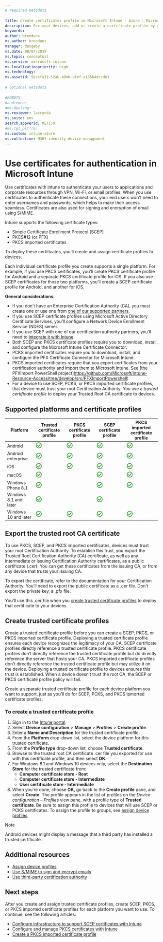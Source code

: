 ```yaml
---
# required metadata

title: Create certificates profile in Microsoft Intune - Azure | Microsoft Docs
description: For your devices, add or create a certificate profile by configuring SCEP or PKCS certificate environment, export the public certificate, create the profile in the Azure portal, and then assign SCEP or PKCS to the certificate profiles in Microsoft Intune in the Azure portal
keywords:
author: brenduns
ms.author: brenduns
manager: dougeby
ms.date: 08/07/2019
ms.topic: conceptual
ms.service: microsoft-intune
ms.localizationpriority: high
ms.technology:
ms.assetid: 5eccfa11-52ab-49eb-afef-a185b4dccde1

# optional metadata

#ROBOTS:
#audience:
#ms.devlang:
ms.reviewer: lacranda
ms.suite: ems
search.appverid: MET150
#ms.tgt_pltfrm:
ms.custom: intune-azure
ms.collection: M365-identity-device-management
---
```


# Use certificates for authentication in Microsoft Intune  

Use certificates with Intune to authenticate your users to applications and corporate resources through VPN, Wi-Fi, or email profiles.   When you use certificates to authenticate these connections, your end users won't need to enter usernames and passwords, which helps to make their access seamless.  Certificates are also used for signing and encryption of email using S/MIME.

Intune supports the following certificate types:  

- Simple Certificate Enrollment Protocol (SCEP)  
- PKCS#12 (or PFX)  
- PKCS imported certificates

To deploy these certificates, you’ll create and assign certificate profiles to devices.  

Each individual certificate profile you create supports a single platform. For example, if you use PKCS certificates, you’ll create PKCS certificate profile for Android and a separate PKCS certificate profile for iOS. If you also use SCEP certificates for those two platforms, you’ll create a SCEP certificate profile for Android, and another for iOS.  

**General considerations**:  
- If you don't have an Enterprise Certification Authority (CA), you must create one or use one from [one of our supported partners](https://docs.microsoft.com/en-us/intune/certificate-authority-add-scep-overview#third-party-certification-authority-partners).
- If you use SCEP certificate profiles using Microsoft Active Directory Certificate Services, you’ll configure a Network Device Enrollment Service (NDES) server.
- If you use SCEP with one of our certification authority partners, you'll need to [integrate it with Intune](https://docs.microsoft.com/en-us/intune/certificate-authority-add-scep-overview#set-up-third-party-ca-integration).
- Both SCEP and PKCS certificate profiles require you to download, install, and configure the Microsoft Intune Certificate Connector. 
- PCKS imported certificates require you to download, install, and configure the PFX Certificate Connector for Microsoft Intune.
- PKCS imported certificates require that you export certificates from your certification authority and import them to Microsoft Intune.  See [the PFXImport PowerShell project]https://github.com/Microsoft/Intune-Resource-Access/tree/develop/src/PFXImportPowershell)
- For a device to use SCEP, PCKS, or PKCS imported certificate profiles, that device must trust your root Certification Authority. You use a *trusted certificate profile* to deploy your Trusted Root CA certificate to devices.  

## Supported platforms and certificate profiles  
| Platform              | Trusted certificate profile | PKCS certificate profile | SCEP certificate profile | PKCS imported certificate profile  |
|--|--|--|--|---|
| Android               | ![Supported](./media/certificates-configure/green_check.png) | ![Supported](./media/certificates-configure/green_check.png) | ![Supported](./media/certificates-configure/green_check.png)|  ![Supported](./media/certificates-configure/green_check.png) |
| Android enterprise    | ![Supported](./media/certificates-configure/green_check.png) | ![Supported](./media/certificates-configure/green_check.png) | ![Supported](./media/certificates-configure/green_check.png) | ![Supported](./media/certificates-configure/green_check.png) |
| iOS                   | ![Supported](./media/certificates-configure/green_check.png) | ![Supported](./media/certificates-configure/green_check.png) | ![Supported](./media/certificates-configure/green_check.png) | ![Supported](./media/certificates-configure/green_check.png) |
| macOS                 | ![Supported](./media/certificates-configure/green_check.png) |   |![Supported](./media/certificates-configure/green_check.png)|![Supported](./media/certificates-configure/green_check.png)|
| Windows Phone 8.1     |![Supported](./media/certificates-configure/green_check.png)  |  | ![Supported](./media/certificates-configure/green_check.png)| ![Supported](./media/certificates-configure/green_check.png) |
| Windows 8.1 and later |![Supported](./media/certificates-configure/green_check.png)  |  |![Supported](./media/certificates-configure/green_check.png) |   |
| Windows 10 and later  | ![Supported](./media/certificates-configure/green_check.png) | ![Supported](./media/certificates-configure/green_check.png) | ![Supported](./media/certificates-configure/green_check.png) | ![Supported](./media/certificates-configure/green_check.png) |

## Export the trusted root CA certificate  
To use PKCS,  SCEP, and PKCS imported certificates, devices must trust your root Certification Authority. To establish this trust, you export the Trusted Root Certification Authority (CA) certificate, as well as any intermediate or issuing Certification Authority certificates, as a public certificate (.cer). You can get these certificates from the issuing CA, or from any device that trusts your issuing CA.  

To export the certificate, refer to the documentation for your Certification Authority. You’ll need to export the public certificate as a .cer file.  Don't export the private key, a .pfx file.  

You’ll use this .cer file when you [create trusted certificate profiles](#create-trusted-certificate-profiles) to deploy that certificate to your devices.  

## Create trusted certificate profiles  
Create a trusted certificate profile before you can create a SCEP, PKCS, or PKCS imported certificate profile. Deploying a trusted certificate profile ensures each device recognizes the legitimacy of your CA. SCEP certificate profiles directly reference a trusted certificate profile. PKCS certificate profiles don’t directly reference the trusted certificate profile but do directly reference the server that hosts your CA. PKCS imported certificate profiles don't directly reference the trusted certificate profile but may utilize it on the device.  Deploying a trusted certificate profile to devices ensures this trust is established. When a device doesn’t trust the root CA, the SCEP or PKCS certificate profile policy will fail.  

Create a separate trusted certificate profile for each device platform you want to support, just as you'll do for SCEP, PCKS, and PKCS ipmorted certificate profiles.  


### To create a trusted certificate profile  

1. Sign in to the [Intune portal](https://aka.ms/intuneportal).  
2. Select **Device configuration** > **Manage** > **Profiles** > **Create profile**.  
3. Enter a **Name and Description** for the trusted certificate profile.  
4. From the **Platform** drop-down list, select the device platform for this trusted certificate.  
5. From the **Profile type** drop-down list, choose **Trusted certificate**.  
6. Browse to the trusted root CA certificate .cer file you exported for use with this certificate profile, and then select **OK**.  
7. For Windows 8.1 and Windows 10 devices only, select the **Destination Store** for the trusted certificate from:  
   - **Computer certificate store - Root**
   - **Computer certificate store - Intermediate**
   - **User certificate store - Intermediate**
8. When you're done, choose **OK**, go back to the **Create profile** pane, and select **Create**.
The profile appears in the list of profiles on the *Device configuration – Profiles* view pane, with a profile type of **Trusted certificate**.  Be sure to assign this profile to devices that will use SCEP or PCKS certificates. To assign the profile to groups, see [assign device profiles](device-profile-assign.md).

> [!NOTE]  
> Android devices might display a message that a third party has installed a trusted certificate.  

## Additional resources  
- [Assign device profiles](device-profile-assign.md)  
- [Use S/MIME to sign and encrypt emails](certificates-s-mime-encryption-sign.md)  
- [Use third-party certification authority](certificate-authority-add-scep-overview.md)  

## Next steps  
After you create and assign trusted certificate profiles, create SCEP, PKCS, or PKCS imported certificate profiles for each platform you want to use. To continue, see the following articles:  
- [Configure infrastructure to support SCEP certificates with Intune](certificates-scep-configure.md)  
- [Configure and manage PKCS certificates with Intune](certficates-pfx-configure.md)  
- [Create a PKCS imported certificate profile](https://docs.microsoft.com/en-us/intune/certficates-pfx-configure#create-a-pkcs-imported-certificate-profile)  

